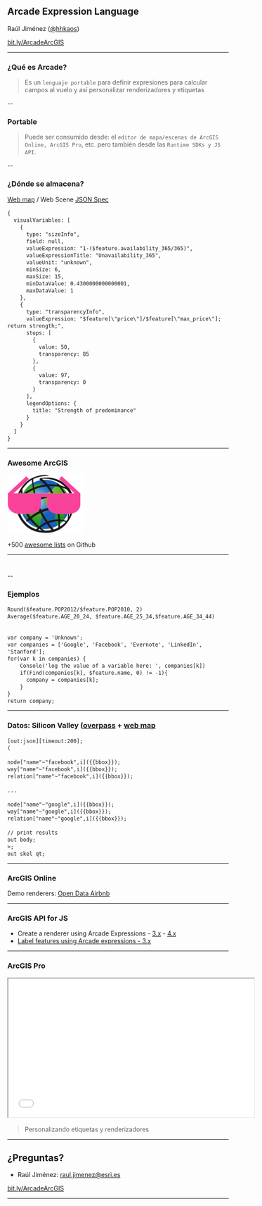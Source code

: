 <!-- .slide: class="title" -->

## Arcade Expression Language
Raúl Jiménez ([@hhkaos](//twitter.com/hhkaos))

[bit.ly/ArcadeArcGIS](http://bit.ly/ArcadeArcGIS)

---

<!-- .slide: class="section" -->

### ¿Qué es Arcade?

> Es un `lenguaje portable` para definir expresiones para calcular campos al vuelo y así personalizar renderizadores y etiquetas

--

### Portable

> Puede ser consumido desde: el `editor de mapa/escenas de ArcGIS Online, ArcGIS Pro`, etc. pero también desde las `Runtime SDKs y JS API`.

--

### ¿Dónde se almacena?

[Web map](https://hhkaos2.maps.arcgis.com/sharing/rest/content/items/b7fa3ffb8b3c4a7a98c9bc1327d7dd84/data?f=json) / Web Scene [JSON Spec](https://developers.arcgis.com/web-map-specification/objects/labelExpressionInfo/)

```
{
  visualVariables: [
    {
      type: "sizeInfo",
      field: null,
      valueExpression: "1-($feature.availability_365/365)",
      valueExpressionTitle: "Unavailability_365",
      valueUnit: "unknown",
      minSize: 6,
      maxSize: 15,
      minDataValue: 0.4300000000000001,
      maxDataValue: 1
    },
    {
      type: "transparencyInfo",
      valueExpression: "$feature[\"price\"]/$feature[\"max_price\"]; return strength;",
      stops: [
        {
          value: 50,
          transparency: 85
        },
        {
          value: 97,
          transparency: 0
        }
      ],
      legendOptions: {
        title: "Strength of predominance"
      }
    }
  ]
}
```

---

<!-- .slide: class="section" -->

### Awesome ArcGIS


[![](imgs/awesome-arcgis2.png)](https://esri-es.github.io/awesome-arcgis/arcgis/arcade/)

+500 [awesome lists](https://github.com/search?utf8=%E2%9C%93&q=topic%3Aawesome-list&type=Repositories) on Github


---

<!-- .slide: class="funciones" -->

#

--

<!-- .slide: class="section" -->

### Ejemplos

```
Round($feature.POP2012/$feature.POP2010, 2)
Average($feature.AGE_20_24, $feature.AGE_25_34,$feature.AGE_34_44)


var company = 'Unknown';
var companies = ['Google', 'Facebook', 'Evernote', 'LinkedIn', 'Stanford'];
for(var k in companies) {
    Console('log the value of a variable here: ', companies[k])    
    if(Find(companies[k], $feature.name, 0) != -1){
      company = companies[k];
    }   
}
return company;
```

---

<!-- .slide: class="section" -->

### Datos: Silicon Valley ([overpass](http://overpass-turbo.eu/) + [web map](https://hhkaos2.maps.arcgis.com/home/webmap/viewer.html?webmap=ed54d70a03964b878b25f7d5c37e4b15)

```
[out:json][timeout:200];
(

node["name"~"facebook",i]({{bbox}});
way["name"~"facebook",i]({{bbox}});
relation["name"~"facebook",i]({{bbox}});

...

node["name"~"google",i]({{bbox}});
way["name"~"google",i]({{bbox}});
relation["name"~"google",i]({{bbox}});

// print results
out body;
>;
out skel qt;
```

---

<!-- .slide: class="section" -->

### ArcGIS Online

Demo renderers: [Open Data Airbnb](https://hhkaos2.maps.arcgis.com/home/webmap/viewer.html?webmap=b17278b4a3e448ccb44b94e24e56726f)

---

<!-- .slide: class="section" -->

### ArcGIS API for JS

* Create a renderer using Arcade Expressions - [3.x](https://jsbin.com/gobore/edit?html,output) - [4.x](https://jsbin.com/hugilun/edit?html,output)
* [Label features using Arcade expressions - 3.x](https://jsbin.com/vugagit/edit?html,output)

---

<!-- .slide: class="section" -->

### ArcGIS Pro

<iframe src="//hhkaos.github.io/youtube-embed-portion/?v=X6_x3SbTeZU&s=11m23s&e=13m55s&m=true" width="560" height="315"></iframe>

> Personalizando etiquetas y renderizadores

---

<!-- .slide: class="centered" -->

## ¿Preguntas?

* Raúl Jiménez: raul.jimenez@esri.es

[bit.ly/ArcadeArcGIS](http://bit.ly/ArcadeArcGIS)

---

<!-- .slide: class="end" -->
#
